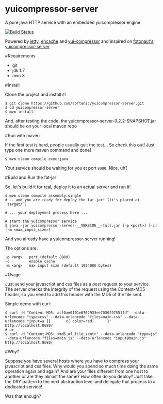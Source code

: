 yuicompressor-server
====================

A pure java HTTP service with an embedded yuicompressor engine

[![Build Status](https://travis-ci.org/softonic/yuicompressor-server.png?branch=master)](https://travis-ci.org/softonic/yuicompressor-server)

Powered by [jetty](http://www.eclipse.org/jetty/), [ehcache](http://ehcache.org/) and [yui-compressor](http://yui.github.com/yuicompressor/) and inspired on [fotonaut's yuicompressor-server](https://github.com/fotonauts/yuicompressor-server/)

#Requirements

* git
* jdk 1.7
* mvn 3

#Install

Clone the project and install it!

	$ git clone https://github.com/softonic/yuicompressor-server.git
	$ cd yuicompressor-server
	$ mvn install

And, after testing the code, the yuicompressor-server-0.2.2-SNAPSHOT.jar should be on your local maven repo

#Run with maven

If the first test is hard, people usually quit the test... So check this out! Just type one more maven command and done! 

	$ mvn clean compile exec:java

Your service should be waiting for you at port `8080`. Nice, uh?

#Build and Run the fat-jar

So, let's build it for real, deploy it to an actual server and run it!

	$ mvn clean compile assembly:single
	# ...and you are ready for deploy the fat-jar! (it's placed at `target/`)

	# ... your deployment process here ...

	# start the yuicompressor service
	$ java -jar yuicompressor-server-__VERSION__-full.jar [-p <port>] [-c] [-m <max_input_size>]

And you already have a yuicompressor-server running!

The options are:

	-p <arg>   port (default 8080)
	-c         enable cache
	-m <arg>   max input size (default 1024000 bytes)

#Usage

Just send your javascript and css files as a post request to your service.
The server checks the integrity of the request using the Content-MD5 header, so you need to add this header with the MD5 of the file sent.

Simple demo with curl:

	$ curl -H "Content-MD5: acf0ae0101e6762933ee7036297851fd" --data-urlencode "type=css" --data-urlencode "files=main.css" --data-urlencode "input=a {}       c{ color=red;      }" http://localhost:8080/
	# or
	$ curl -H "Content-MD5: <md5_of_file_sent>" --data-urlencode "type=js" --data-urlencode "files=main.js" --data-urlencode "input@main.js" http://localhost:8080/

#Why?

Suppose you have several hosts where you have to compress your javascript and css files. Why would you spend so much time doing the same operation again and again? And are your files different from one host to another or are they almost the same? How often do you deploy? Just take the DRY pattern to the next abstraction level and delegate that process to a dedicated service!

Was that enough?

